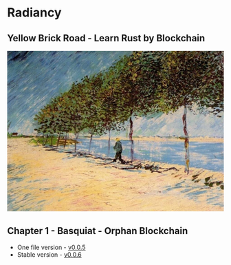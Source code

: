 # Radiancy
## Yellow Brick Road - Learn Rust by Blockchain

![Seine](./assets/Seine.png)



## Chapter 1 - Basquiat - Orphan Blockchain

+ One file version - [v0.0.5][1]
+ Stable version - [v0.0.6][2]

[1]:https://github.com/udtrokia/Radiancy/releases/tag/v0.0.6
[2]:https://github.com/udtrokia/Radiancy/releases/tag/v0.0.5
